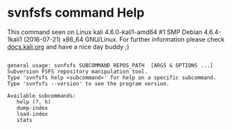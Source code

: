 # svnfsfs command Help
 
 This command seen on Linux kali 4.6.0-kali1-amd64 #1 SMP Debian 4.6.4-1kali1 (2016-07-21) x86_64 GNU/Linux. For further information please check [docs.kali.org](docs.kali.org) and have a nice day buddy ;) 

~~~

general usage: svnfsfs SUBCOMMAND REPOS_PATH  [ARGS & OPTIONS ...]
Subversion FSFS repository manipulation tool.
Type 'svnfsfs help <subcommand>' for help on a specific subcommand.
Type 'svnfsfs --version' to see the program version.

Available subcommands:
   help (?, h)
   dump-index
   load-index
   stats


~~~
